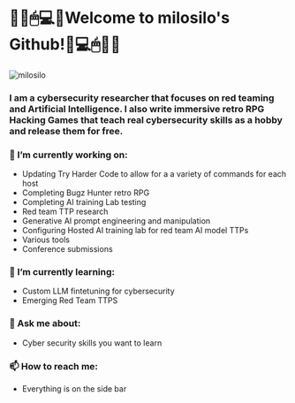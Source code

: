 # 🏴‍☠🖱💻👾Welcome to milosilo's Github!👾💻🖱🏴‍☠
![milosilo](https://i.redd.it/w2ts47m5xjnb1.jpg)
### I am a cybersecurity researcher that focuses on red teaming and Artificial Intelligence. I also write immersive retro RPG Hacking Games that teach real cybersecurity skills as a hobby and release them for free.

### 🔭 I’m currently working on:
- Updating Try Harder Code to allow for a a variety of commands for each host
- Completing Bugz Hunter retro RPG
- Completing AI training Lab testing
- Red team TTP research
- Generative AI prompt engineering and manipulation
- Configuring Hosted AI training lab for red team AI model TTPs
- Various tools
- Conference submissions


###  🌱 I’m currently learning:
- Custom LLM fintetuning for cybersecurity
- Emerging Red Team TTPS
  
### 💬 Ask me about:
- Cyber security skills you want to learn
  
### 📫 How to reach me:
- Everything is on the side bar 


<!--
**milosilo/milosilo** is a ✨ _special_ ✨ repository because its `README.md` (this file) appears on your GitHub profile.

Here are some ideas to get you started:

- 🔭 I’m currently working on ...
- 🌱 I’m currently learning ...
- 👯 I’m looking to collaborate on ...
- 🤔 I’m looking for help with ...
- 💬 Ask me about ...
- 📫 How to reach me: ...
- 😄 Pronouns: ...
- ⚡ Fun fact: ...
-->
